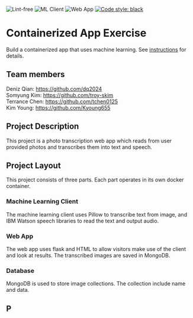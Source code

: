 ![Lint-free](https://github.com/nyu-software-engineering/containerized-app-exercise/actions/workflows/lint.yml/badge.svg)
![ML Client](https://github.com/software-students-spring2024/4-containerized-app-exercise-team-dttt4/actions/workflows/mlclient.yml/badge.svg)
![Web App](https://github.com/software-students-spring2024/4-containerized-app-exercise-team-dttt4/actions/workflows/webapp.yml/badge.svg)
[![Code style: black](https://img.shields.io/badge/code%20style-black-000000.svg)](https://github.com/psf/black)

# Containerized App Exercise

Build a containerized app that uses machine learning. See [instructions](./instructions.md) for details.

## Team members

Deniz Qian: https://github.com/dq2024 \
Somyung Kim: https://github.com/troy-skim \
Terrance Chen: https://github.com/tchen0125 \
Kim Young: https://github.com/Kyoung655

## Project Description
This project is a photo transcription web app 
which reads from user provided photos and 
transcribes them into text and speech.

## Project Layout
This project consists of three parts. Each part operates
in its own docker container.

### Machine Learning Client
The machine learning client uses Pillow to transcribe text 
from image, and IBM Watson speech libraries to 
read the text and output audio. 

### Web App
The web app uses flask and HTML to allow visitors make
 use of the client and look at results. The transcribed images are saved in MongoDB.

### Database
MongoDB is used to store image collections. The collection include name and data. 

## P